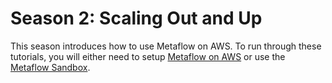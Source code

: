 # Season 2: Scaling Out and Up

This season introduces how to use Metaflow on AWS. To run through these tutorials, you will either need to setup [Metaflow on AWS](../../../metaflow-on-aws/deploy-to-aws.md) or use the [Metaflow Sandbox](../../../metaflow-on-aws/metaflow-sandbox.md).

